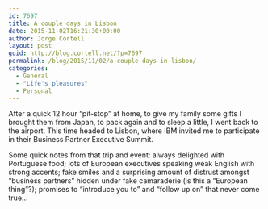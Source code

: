 ```yaml
---
id: 7697
title: A couple days in Lisbon
date: 2015-11-02T16:21:30+00:00
author: Jorge Cortell
layout: post
guid: http://blog.cortell.net/?p=7697
permalink: /blog/2015/11/02/a-couple-days-in-lisbon/
categories:
  - General
  - "Life's pleasures"
  - Personal
---
```


  
After a quick 12 hour “pit-stop” at home, to give my family some gifts I brought them from Japan, to pack again and to sleep a little, I went back to the airport. This time headed to Lisbon, where IBM invited me to participate in their Business Partner Executive Summit.

Some quick notes from that trip and event: always delighted with Portuguese food; lots of European executives speaking weak English with strong accents; fake smiles and a surprising amount of distrust amongst “business partners” hidden under fake camaraderie (is this a “European thing”?); promises to “introduce you to” and “follow up on” that never come true…